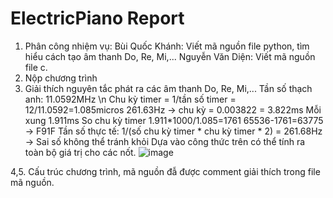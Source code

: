 # ElectricPiano Report
1. Phân công nhiệm vụ:
   Bùi Quốc Khánh: Viết mã nguồn file python, tìm hiểu cách tạo âm thanh Do, Re, Mi,...
   Nguyễn Văn Diện: Viết mã nguồn file c.
2. Nộp chương trình
3. Giải thích nguyên tắc phát ra các âm thanh Do, Re, Mi,...
  Tần số thạch anh: 11.0592MHz \n
  Chu kỳ timer = 1/tần số timer = 12/11.0592=1.085micros
  261.63Hz -> chu kỳ = 0.003822 = 3.822ms
  Mỗi xung 1.911ms
  So chu kỳ timer 1.911*1000/1.085=1761	
  65536-1761=63775 -> F91F
  Tần số thực tế: 1/(số chu kỳ timer * chu kỳ timer * 2) = 261.68Hz -> Sai số không thể tránh khỏi
  Dựa vào công thức trên có thể tính ra toàn bộ giá trị cho các nốt. 
  	![image](https://user-images.githubusercontent.com/58499182/149612373-4ea0fca4-55da-4ca8-ab3e-7dd06d7baa41.png)
    
4,5. Cấu trúc chương trình, mã nguồn đẫ được comment giải thích trong file mã nguồn.
